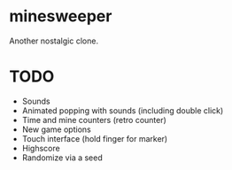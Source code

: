 # minesweeper

Another nostalgic clone.

# TODO

- Sounds
- Animated popping with sounds (including double click)
- Time and mine counters (retro counter)
- New game options
- Touch interface (hold finger for marker)
- Highscore
- Randomize via a seed
